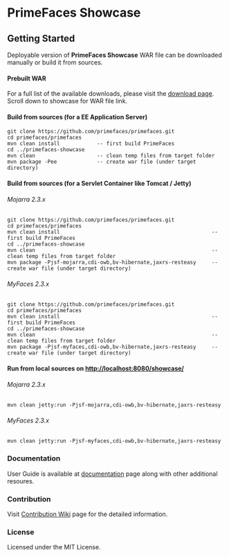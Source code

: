 # PrimeFaces Showcase

## Getting Started

Deployable version of **PrimeFaces Showcase** WAR file can be downloaded manually or build it from sources.

#### Prebuilt WAR

For a full list of the available downloads, please visit the [download page](http://www.primefaces.org/downloads). Scroll down to showcase for WAR file link.

#### Build from sources (for a EE Application Server)

```
git clone https://github.com/primefaces/primefaces.git
cd primefaces/primefaces
mvn clean install            -- first build PrimeFaces
cd ../primefaces-showcase
mvn clean                    -- clean temp files from target folder
mvn package -Pee             -- create war file (under target directory)
```

#### Build from sources (for a Servlet Container like Tomcat / Jetty)

###### Mojarra 2.3.x

```
git clone https://github.com/primefaces/primefaces.git
cd primefaces/primefaces
mvn clean install                                                 -- first build PrimeFaces
cd ../primefaces-showcase
mvn clean                                                         -- clean temp files from target folder
mvn package -Pjsf-mojarra,cdi-owb,bv-hibernate,jaxrs-resteasy     -- create war file (under target directory)
```

###### MyFaces 2.3.x

```
git clone https://github.com/primefaces/primefaces.git
cd primefaces/primefaces
mvn clean install                                                 -- first build PrimeFaces
cd ../primefaces-showcase
mvn clean                                                         -- clean temp files from target folder
mvn package -Pjsf-myfaces,cdi-owb,bv-hibernate,jaxrs-resteasy     -- create war file (under target directory)
```

#### Run from local sources on [http://localhost:8080/showcase/](http://localhost:8080/showcase)

###### Mojarra 2.3.x

```
mvn clean jetty:run -Pjsf-mojarra,cdi-owb,bv-hibernate,jaxrs-resteasy
```

###### MyFaces 2.3.x

```
mvn clean jetty:run -Pjsf-myfaces,cdi-owb,bv-hibernate,jaxrs-resteasy
```

### Documentation

User Guide is available at [documentation](http://www.primefaces.org/documentation) page along with other additional resoures.

### Contribution

Visit [Contribution Wiki](https://github.com/primefaces/primefaces/wiki/Contributing-to-PrimeFaces) page for the detailed information.

### License

Licensed under the MIT License.
